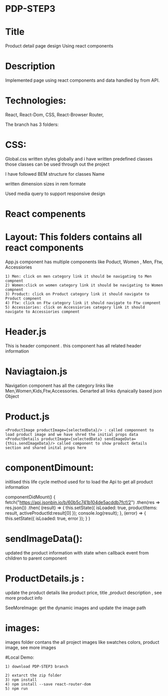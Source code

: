 # PDP-STEP3

# Title
  Product detail page design Using react components
  
# Description
  
  Implemented page using react components and data handled by from API.
  
 
# Technologies: 

  React, React-Dom, CSS, React-Browser Router, 
  

The branch has 3 folders:

# CSS:
  
  Global.css  written styles globally and i have written predefined classes those classes can be used through out the project

  I have followed BEM structure for classes Name 

  written dimension sizes in rem formate

  Used media query to support responsive design

# React compenents

# Layout: This folders contains all react components

  App.js component has multiple components like Poduct, Women , Men, Ftw, Accessiories
  
    1) Men: click on men category link it should be navigating to Men compnent
    2) Women:click on women category link it should be navigating to Women compnent
    3) Product: click on Product category link it should navigate to Product compnent
    4) Ftw: click on Ftw category link it should navigate to Ftw compnent
    5) Accessiories: click on Accessiories category link it should navigate to Accessiories compnent


# Header.js 
  This is header component . this component has all related header information
  
# Naviagtaion.js

  Navigation component has all the category links like Men,Women,Kids,Ftw,Accessories. Genarted all links dynaically based json Object
  
# Product.js

    <ProductImage productImage={selectedData}/> : called componnent to load product image and we have shred the initial props data
    <ProductDetails productImage={selectedData} sendImageData={this.sendImageData}/> called component to show product details section and shared inital props here
    
    
# componentDimount:

  initlised this life cycle method used for to load the Api to get all product information
  
   componentDidMount() {
    fetch("https://api.jsonbin.io/b/60b5c741b104de5acddb7fcf/2")
      .then(res => res.json())
      .then(
        (result) => {
          this.setState({
            isLoaded: true,
            productItems: result,
            activeProductId:result[0]
          });
          console.log(result);
        },
        (error) => {
          this.setState({
            isLoaded: true,
            error
          });
        }
      )
      
# sendImageData(): 

  updated the product information with state when  callback event from  children to parent component 
  
# ProductDetails.js :

  update the product details like product price, title ,product description , see more product info
  
   SeeMoreImage: get the dynamic images and update the image path
      
# images:

  images folder contans the all project images like swatches colors, product image, see more images


#Local Demo: 
    
    1) download PDP-STEP3 branch
    
    2) extarct the zip folder
    3) npm install
    4) npm install --save react-router-dom
    5) npm run 
    
